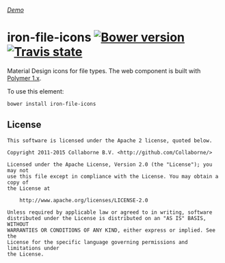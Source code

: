 _[Demo](http://collaborne.github.io/iron-file-icons/demo)_


iron-file-icons [![Bower version](https://badge.fury.io/bo/iron-file-icons.svg)](http://badge.fury.io/bo/iron-file-icons) [![Travis state](https://travis-ci.org/Collaborne/iron-file-icons.svg?branch=master)](https://travis-ci.org/Collaborne/iron-file-icons)
=========

Material Design icons for file types. The web component is built with [Polymer 1.x](https://www.polymer-project.org).

To use this element:

`bower install iron-file-icons`


## License

    This software is licensed under the Apache 2 license, quoted below.

    Copyright 2011-2015 Collaborne B.V. <http://github.com/Collaborne/>

    Licensed under the Apache License, Version 2.0 (the "License"); you may not
    use this file except in compliance with the License. You may obtain a copy of
    the License at

        http://www.apache.org/licenses/LICENSE-2.0

    Unless required by applicable law or agreed to in writing, software
    distributed under the License is distributed on an "AS IS" BASIS, WITHOUT
    WARRANTIES OR CONDITIONS OF ANY KIND, either express or implied. See the
    License for the specific language governing permissions and limitations under
    the License.
